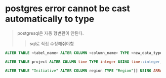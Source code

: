 # postgres error cannot be cast automatically to type

> postgresql은 자동 형변환이 안된다.
>
> > sql로 직접 수정해줘야함

```sql
ALTER TABLE <tabel_name> ALTER COLUMN <column_name> TYPE <new_data_type>;

ALTER TABLE project ALTER COLUMN time TYPE integer USING time::integer;

ALTER TABLE "Initiative" ALTER COLUMN region TYPE "Region"[] USING ARRAY[region]
```
